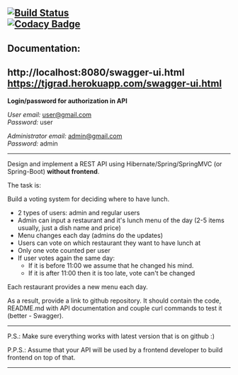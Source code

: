 [![Build Status](https://app.travis-ci.com/AndrewAlyonkin/topjava-graduation.svg?token=jfYqsL5WSinFLfXxitzZ&branch=master)](https://app.travis-ci.com/AndrewAlyonkin/topjava-graduation)  
[![Codacy Badge](https://app.codacy.com/project/badge/Grade/7c7cc798334646b9b1a7c94f75479aad)](https://www.codacy.com/gh/AndrewAlyonkin/topjava-graduation/dashboard?utm_source=github.com&amp;utm_medium=referral&amp;utm_content=AndrewAlyonkin/topjava-graduation&amp;utm_campaign=Badge_Grade)
----------------------------------------
Documentation:
----------------------------------------
**http://localhost:8080/swagger-ui.html**  
**https://tjgrad.herokuapp.com/swagger-ui.html**
--------------------------------------------

**Login/password for authorization in API**  

*User email:* user@gmail.com  
*Password:* user  

*Administrator email:* admin@gmail.com  
*Password:* admin  

--------------------------------------------

Design and implement a REST API using Hibernate/Spring/SpringMVC (or Spring-Boot) **without frontend**.

The task is:

Build a voting system for deciding where to have lunch.

* 2 types of users: admin and regular users
* Admin can input a restaurant and it's lunch menu of the day (2-5 items usually, just a dish name and price)
* Menu changes each day (admins do the updates)
* Users can vote on which restaurant they want to have lunch at
* Only one vote counted per user
* If user votes again the same day:
    - If it is before 11:00 we assume that he changed his mind.
    - If it is after 11:00 then it is too late, vote can't be changed

Each restaurant provides a new menu each day.

As a result, provide a link to github repository. It should contain the code, README.md with API documentation and couple curl commands to test it (better - Swagger).

-----------------------------
P.S.: Make sure everything works with latest version that is on github :)

P.P.S.: Assume that your API will be used by a frontend developer to build frontend on top of that.

-----------------------------
